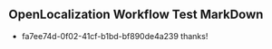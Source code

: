 ## OpenLocalization Workflow Test MarkDown
* fa7ee74d-0f02-41cf-b1bd-bf890de4a239 
thanks!<!--HONumber=Mar16_HO2-->

